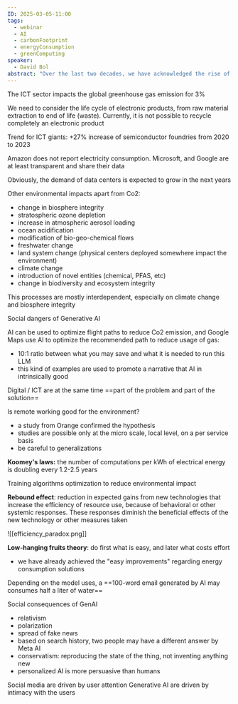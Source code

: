 ```yaml
---
ID: 2025-03-05-11:00
tags:
  - webinar
  - AI
  - carbonFootprint
  - energyConsumption
  - greenComputing
speaker:
  - David Bol
abstract: "Over the last two decades, we have acknowledged the rise of AI algorithms starting from recommendation systems to speech and face recognition to the recent explosion of generative AI services for question answering, text writing as well as image and music generation. In parallel, most of Humanity has realized the magnitude of the environmental catastrophe it has caused, with climate change and five other of the nine planetary boundaries that are transgressed. These transgressions have led Humanity in the Anthropocene, i.e. out of the safe operating space, where we clearly see the effects of climate change, biodiversity loss and pollution.\r\rAI services are part of the Information and Communication Technologies (ICTs) that contribute to the exceedance of these boundaries. In particular, the ICT sector was responsible of 2-4% of the global greenhouse gas (GHG) emissions in 2020. Since then, the GHG emissions (or carbon footprint) of the ICT sector has increased significantly with key datacenter operators such as Google and Microsoft reporting that the fast growth of the AI processing capacity has prevented them from reaching their climate targets. Indeed, their GHG emissions increase despite their investment in renewable electricity purchase. Therefore, voices across the world advocate for a responsible use of AI services for a few reasons including environmental ones.\r\rIn this talk, we will analyze the global warming contribution of the ICT sector and the impact that AI service emergence have on them. We will see why efficiency improvement is not enough to reach net-zero climate targets for the ICT sector, which calls for complementing it with a sufficiency mindset and alternative business models."
---
```

The ICT sector impacts the global greenhouse gas emission for 3%

We need to consider the life cycle of electronic products, from raw material extraction to end of life (waste). Currently, it is not possible to recycle completely an electronic product

Trend for ICT giants: +27% increase of semiconductor foundries from 2020 to 2023

Amazon does not report electricity consumption. Microsoft, and Google are at least transparent and share their data

Obviously, the demand of data centers is expected to grow in the next years

Other environmental impacts apart from Co2:
- change in biosphere integrity
- stratospheric ozone depletion
- increase in atmospheric aerosol loading
- ocean acidification
- modification of bio-geo-chemical flows
- freshwater change
- land system change (physical centers deployed somewhere impact the environment)
- climate change
- introduction of novel entities (chemical, PFAS, etc)
- change in biodiversity and ecosystem integrity

This processes are mostly interdependent, especially on climate change and biosphere integrity

Social dangers of Generative AI

AI can be used to optimize flight paths to reduce Co2 emission, and Google Maps use AI to optimize the recommended path to reduce usage of gas:
- 10:1 ratio between what you may save and what it is needed to run this LLM
- this kind of examples are used to promote a narrative that AI in intrinsically good

Digital / ICT are at the same time ==part of the problem and part of the solution==

Is remote working good for the environment?
- a study from Orange confirmed the hypothesis
- studies are possible only at the micro scale, local level, on a per service basis
- be careful to generalizations

**Koomey's laws:** the number of computations per kWh of electrical energy is doubling every 1.2-2.5 years

Training algorithms optimization to reduce environmental impact

**Rebound effect**: reduction in expected gains from new technologies that increase the efficiency of resource use, because of behavioral or other systemic responses. These responses diminish the beneficial effects of the new technology or other measures taken

![[efficiency_paradox.png]]

**Low-hanging fruits theory**: do first what is easy, and later what costs effort
- we have already achieved the "easy improvements" regarding energy consumption solutions

Depending on the model uses, a ==100-word email generated by AI may consumes half a liter of water==

Social consequences of GenAI
- relativism
- polarization
- spread of fake news
- based on search history, two people may have a different answer by Meta AI
- conservatism: reproducing the state of the thing, not inventing anything new
- personalized AI is more persuasive than humans

Social media are driven by user attention
Generative AI are driven by intimacy with the users

